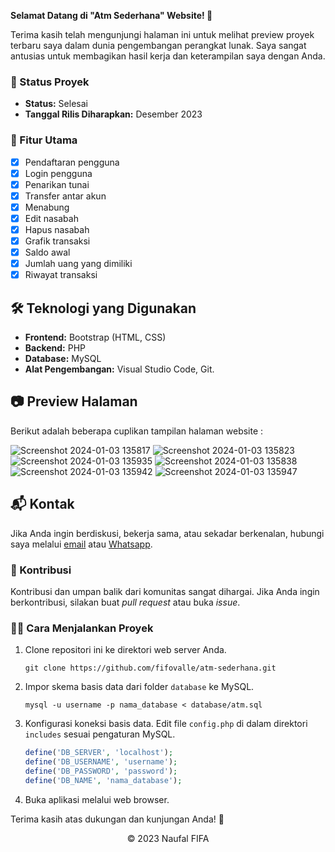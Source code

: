 **Selamat Datang di "Atm Sederhana" Website! 🚀**

Terima kasih telah mengunjungi halaman ini untuk melihat preview proyek terbaru saya dalam dunia pengembangan perangkat lunak. Saya sangat antusias untuk membagikan hasil kerja dan keterampilan saya dengan Anda.

### 🚧 Status Proyek

- **Status:** Selesai
- **Tanggal Rilis Diharapkan:** Desember 2023

### 🚀 Fitur Utama

- [x] Pendaftaran pengguna
- [x] Login pengguna
- [x] Penarikan tunai
- [x] Transfer antar akun
- [x] Menabung
- [x] Edit nasabah
- [x] Hapus nasabah
- [x] Grafik transaksi
- [x] Saldo awal
- [x] Jumlah uang yang dimiliki
- [x] Riwayat transaksi

## 🛠️ Teknologi yang Digunakan

- **Frontend:** Bootstrap (HTML, CSS)
- **Backend:** PHP
- **Database:** MySQL
- **Alat Pengembangan:** Visual Studio Code, Git.

## 📷 Preview Halaman

Berikut adalah beberapa cuplikan tampilan halaman website :

![Screenshot 2024-01-03 135817](https://github.com/fifovalle/ATM-SEDERHANA/assets/90078068/c231bbad-f090-404a-99bb-2c0075deaad0)
![Screenshot 2024-01-03 135823](https://github.com/fifovalle/ATM-SEDERHANA/assets/90078068/5690249a-89fb-46c0-a9e1-a0fca76467f1)
![Screenshot 2024-01-03 135935](https://github.com/fifovalle/ATM-SEDERHANA/assets/90078068/77c36a4d-6097-4bee-9056-658901d55590)
![Screenshot 2024-01-03 135838](https://github.com/fifovalle/ATM-SEDERHANA/assets/90078068/fead46d2-02e7-4ef5-ade1-8731edfe5367)
![Screenshot 2024-01-03 135942](https://github.com/fifovalle/ATM-SEDERHANA/assets/90078068/30fc4543-a79b-4a6f-8526-28ea85c40b1e)
![Screenshot 2024-01-03 135947](https://github.com/fifovalle/ATM-SEDERHANA/assets/90078068/a8a915d5-1be1-4ef1-adc1-56e9fbfc426a)

## 📬 Kontak

Jika Anda ingin berdiskusi, bekerja sama, atau sekadar berkenalan, hubungi saya melalui [email](mailto:fifanaufal10@gmail.com) atau [Whatsapp](https://wa.me/+6281223652490).

### 🙏 Kontribusi

Kontribusi dan umpan balik dari komunitas sangat dihargai. Jika Anda ingin berkontribusi, silakan buat _pull request_ atau buka _issue_.

### 👨‍💻 Cara Menjalankan Proyek

1. Clone repositori ini ke direktori web server Anda.

   ```
   git clone https://github.com/fifovalle/atm-sederhana.git
   ```

2. Impor skema basis data dari folder `database` ke MySQL.

   ```
   mysql -u username -p nama_database < database/atm.sql
   ```

3. Konfigurasi koneksi basis data. Edit file `config.php` di dalam direktori `includes` sesuai pengaturan MySQL.

   ```php
   define('DB_SERVER', 'localhost');
   define('DB_USERNAME', 'username');
   define('DB_PASSWORD', 'password');
   define('DB_NAME', 'nama_database');
   ```

4. Buka aplikasi melalui web browser.

Terima kasih atas dukungan dan kunjungan Anda! 🌟

<div align="center">
  &copy; 2023 Naufal FIFA
</div>
